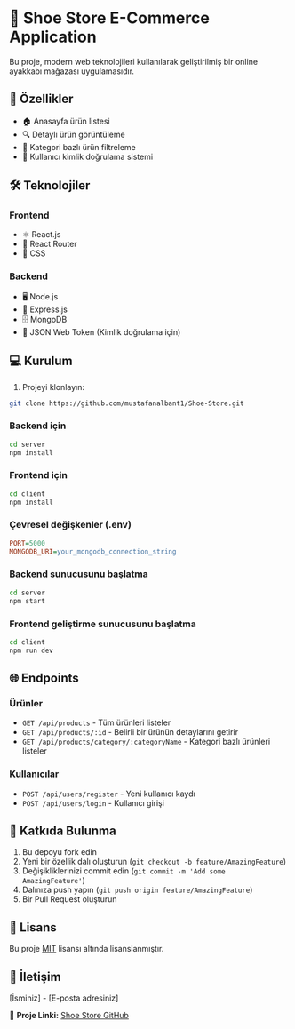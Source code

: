 # 👟 Shoe Store E-Commerce Application

Bu proje, modern web teknolojileri kullanılarak geliştirilmiş bir online ayakkabı mağazası uygulamasıdır.

## 🚀 Özellikler

- 🏠 Anasayfa ürün listesi
- 🔍 Detaylı ürün görüntüleme
- 📂 Kategori bazlı ürün filtreleme
- 🔐 Kullanıcı kimlik doğrulama sistemi

## 🛠 Teknolojiler

### Frontend
- ⚛️ React.js
- 🚦 React Router
- 🎨 CSS

### Backend
- 🖥️ Node.js
- 🚀 Express.js
- 🗄️ MongoDB
- 🔑 JSON Web Token (Kimlik doğrulama için)

## 💻 Kurulum

1. Projeyi klonlayın:
```bash
git clone https://github.com/mustafanalbant1/Shoe-Store.git
```

### Backend için
```bash
cd server
npm install
```

### Frontend için
```bash
cd client
npm install
```

### Çevresel değişkenler (.env)
```ini
PORT=5000
MONGODB_URI=your_mongodb_connection_string
```

### Backend sunucusunu başlatma
```bash
cd server
npm start
```

### Frontend geliştirme sunucusunu başlatma
```bash
cd client
npm run dev
```

## 🌐 Endpoints   

### Ürünler
- `GET /api/products` - Tüm ürünleri listeler
- `GET /api/products/:id` - Belirli bir ürünün detaylarını getirir
- `GET /api/products/category/:categoryName` - Kategori bazlı ürünleri listeler

### Kullanıcılar
- `POST /api/users/register` - Yeni kullanıcı kaydı
- `POST /api/users/login` - Kullanıcı girişi

## 👥 Katkıda Bulunma

1. Bu depoyu fork edin
2. Yeni bir özellik dalı oluşturun (`git checkout -b feature/AmazingFeature`)
3. Değişikliklerinizi commit edin (`git commit -m 'Add some AmazingFeature'`)
4. Dalınıza push yapın (`git push origin feature/AmazingFeature`)
5. Bir Pull Request oluşturun

## 📝 Lisans

Bu proje [MIT](LICENSE) lisansı altında lisanslanmıştır.

## 📧 İletişim

[İsminiz] - [E-posta adresiniz]

🔗 **Proje Linki:** [Shoe Store GitHub](https://github.com/mustafanalbant1/Shoe-Store)

